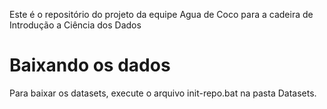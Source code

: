 Este é o repositório do projeto da equipe Agua de Coco para a cadeira de Introdução a Ciência dos Dados

# Baixando os dados
Para baixar os datasets, execute o arquivo init-repo.bat na pasta Datasets.